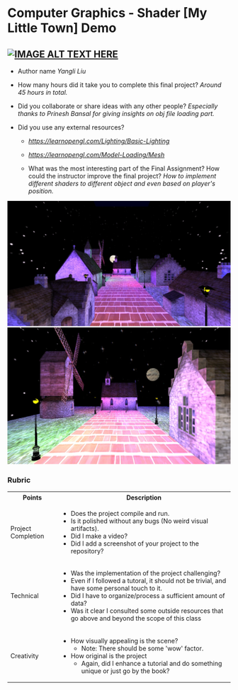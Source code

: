 # Computer Graphics - Shader [My Little Town] Demo

## [![IMAGE ALT TEXT HERE](https://img.youtube.com/vi/_HL39cJIuNE/0.jpg)](https://www.youtube.com/watch?v=_HL39cJIuNE) 


* Author name
  *Yangli Liu*
  
* How many hours did it take you to complete this final project?   *Around 45 hours in total.*
* Did you collaborate or share ideas with any other people?   *Especially thanks to Prinesh Bansal for giving insights on obj file loading part.*
* Did you use any external resources? 
  * *https://learnopengl.com/Lighting/Basic-Lighting*
  * *https://learnopengl.com/Model-Loading/Mesh*
  
  * What was the most interesting part of the Final Assignment? How could the instructor improve the final project? *How to implement different shaders to different object and even based on player's position.*

<img src="./part1/media/MyTown01.jpg" alt="picture">
<img src="./part1/media/MyTown02.jpg" alt="picture">

### Rubric

<table>
  <tbody>
    <tr>
      <th>Points</th>
      <th align="center">Description</th>
    </tr>
    <tr>
      <td>Project Completion</td>
     <td align="left"><ul><li>Does the project compile and run.</li><li>Is it polished without any bugs (No weird visual artifacts).</li><li>Did I make a video?</li><li>Did I add a screenshot of your project to the repository?</li></ul></td>
    </tr>
    <tr>
      <td>Technical</td>
      <td align="left"><ul><li>Was the implementation of the project challenging?</li><li>Even if I followed a tutoral, it should not be trivial, and have some personal touch to it.</li><li>Did I have to organize/process a sufficient amount of data?</li><li>Was it clear I consulted some outside resources that go above and beyond the scope of this class</li></ul></td>
    </tr>
    <tr>
      <td>Creativity</td>
      <td align="left"><ul><li>How visually appealing is the scene?<ul><li>Note: There should be some 'wow' factor.</li></ul></li><li>How original is the project<ul><li>Again, did I enhance a tutorial and do something unique or just go by the book?</li></ul></li></ul></td>
    </tr>
  </tbody>
</table>
